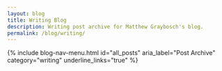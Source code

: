 ```yaml
---
layout: blog
title: Writing Blog
description: Writing post archive for Matthew Graybosch's blog.
permalink: /blog/writing/
---
```


{% include blog-nav-menu.html id="all_posts" aria_label="Post Archive" category="writing" underline_links="true" %}